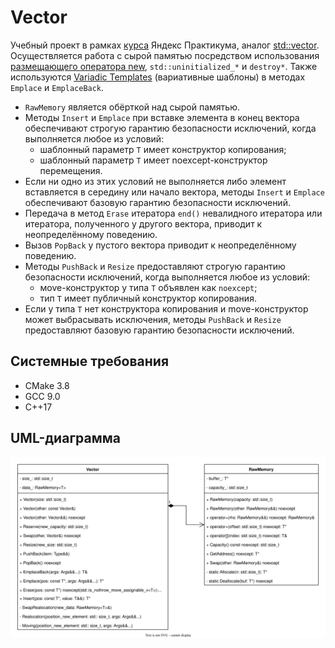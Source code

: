 # Vector
Учебный проект в рамках [курса](https://practicum.yandex.ru/cpp/?from=catalog) Яндекс Практикума, аналог [std::vector](https://en.cppreference.com/w/cpp/container/vector).  
Осуществляется работа с сырой памятью посредством использования [размещающего оператора new](https://en.cppreference.com/w/cpp/memory/new/operator_new), 
`std::uninitialized_*` и `destroy*`.  Также используются [Variadic Templates](https://en.cppreference.com/w/cpp/language/parameter_pack) 
(вариативные шаблоны) в методах `Emplace` и `EmplaceBack`.
* `RawMemory` является обёрткой над сырой памятью.  
* Методы `Insert` и `Emplace` при вставке элемента в конец вектора обеспечивают строгую гарантию безопасности исключений, 
когда выполняется любое из условий:
    * шаблонный параметр `T` имеет конструктор копирования;
    * шаблонный параметр `T` имеет noexcept-конструктор перемещения.
* Если ни одно из этих условий не выполняется либо элемент вставляется в середину или начало вектора, 
методы `Insert` и `Emplace` обеспечивают базовую гарантию безопасности исключений.
* Передача в метод `Erase` итератора `end()` невалидного итератора или итератора, полученного у другого вектора, приводит к неопределённому поведению.
* Вызов `PopBack` у пустого вектора приводит к неопределённому поведению.
* Методы `PushBack` и `Resize` предоставляют строгую гарантию безопасности исключений, когда выполняется любое из условий:
    * мove-конструктор у типа `T` объявлен как `noexcept`;
    * тип `T` имеет публичный конструктор копирования.
* Если у типа `T` нет конструктора копирования и move-конструктор может выбрасывать исключения, 
методы `PushBack` и `Resize` предоставляют базовую гарантию безопасности исключений.

## Системные требования
* CMake 3.8
* GCC 9.0
* C++17

## UML-диаграмма
![UML](https://raw.githubusercontent.com/Seredenko-V/cpp-advanced-vector/6181d334a8155764bfcd7bf64e8cd5f400793abe/uml-advanced-vector.svg?token=AWESMYZHSWGCLUQ7UUFC3ETFGQJXC "UML-diagram Vector")
